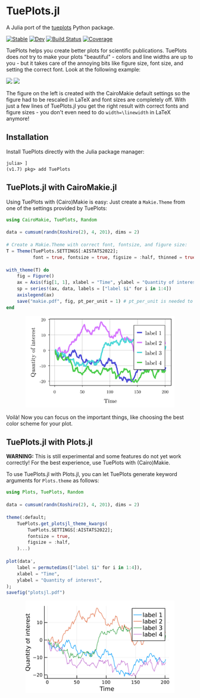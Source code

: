 # TuePlots.jl

A Julia port of the [tueplots](https://github.com/pnkraemer/tueplots/) Python package.

[![Stable](https://img.shields.io/badge/docs-stable-blue.svg)](https://nathanaelbosch.github.io/TuePlots.jl/stable/)
[![Dev](https://img.shields.io/badge/docs-dev-blue.svg)](https://nathanaelbosch.github.io/TuePlots.jl/dev/)
[![Build Status](https://github.com/nathanaelbosch/TuePlots.jl/actions/workflows/CI.yml/badge.svg?branch=main)](https://github.com/nathanaelbosch/TuePlots.jl/actions/workflows/CI.yml?query=branch%3Amain)
[![Coverage](https://codecov.io/gh/nathanaelbosch/TuePlots.jl/branch/main/graph/badge.svg)](https://codecov.io/gh/nathanaelbosch/TuePlots.jl)

TuePlots helps you create better plots for scientific publications.
TuePlots does _not_ try to make your plots "beautiful" - colors and line widths are up to you - but it takes care of the annoying bits like figure size, font size, and setting the correct font.
Look at the following example:

<img src="files/paper_before.svg" width="400"/> <img src="files/paper_after.svg" width="400"/>

The figure on the left is created with the CairoMakie default settings so the figure had to be rescaled in LaTeX and font sizes are completely off.
With just a few lines of TuePlots.jl you get the right result with correct fonts and figure sizes - you don't even need to do `width=\linewidth` in LaTeX anymore!

## Installation

Install TuePlots directly with the Julia package manager:

```
julia> ]
(v1.7) pkg> add TuePlots
```

## TuePlots.jl with CairoMakie.jl

Using TuePlots with (Cairo)Makie is easy: Just create a `Makie.Theme` from one of the settings provided by TuePlots:

```julia
using CairoMakie, TuePlots, Random

data = cumsum(randn(Xoshiro(2), 4, 201), dims = 2)

# Create a Makie.Theme with correct font, fontsize, and figure size:
T = Theme(TuePlots.SETTINGS[:AISTATS2022];
          font = true, fontsize = true, figsize = :half, thinned = true)

with_theme(T) do
    fig = Figure()
    ax = Axis(fig[1, 1], xlabel = "Time", ylabel = "Quantity of interest")
    sp = series!(ax, data, labels = ["label $i" for i in 1:4])
    axislegend(ax)
    save("makie.pdf", fig, pt_per_unit = 1) # pt_per_unit is needed to ensure the correct sizes
end
```

<p align="center">
<img src="./files/makie.svg" width="400" />
</p>

Voilà! Now you can focus on the important things, like choosing the best color scheme for your plot.

## TuePlots.jl with Plots.jl

**WARNING:** This is still experimental and some features do not yet work correctly! For the best experience, use TuePlots with (Cairo)Makie.

To use TuePlots.jl with Plots.jl, you can let TuePlots generate keyword arguments for `Plots.theme` as follows:

```julia
using Plots, TuePlots, Random

data = cumsum(randn(Xoshiro(2), 4, 201), dims = 2)

theme(:default;
    TuePlots.get_plotsjl_theme_kwargs(
        TuePlots.SETTINGS[:AISTATS2022];
        fontsize = true,
        figsize = :half,
    )...)

plot(data',
    label = permutedims(["label $i" for i in 1:4]),
    xlabel = "Time",
    ylabel = "Quantity of interest",
);
savefig("plotsjl.pdf")
```

<p align="center">
<img src="./files/plotsjl.svg" width="400" />
</p>
